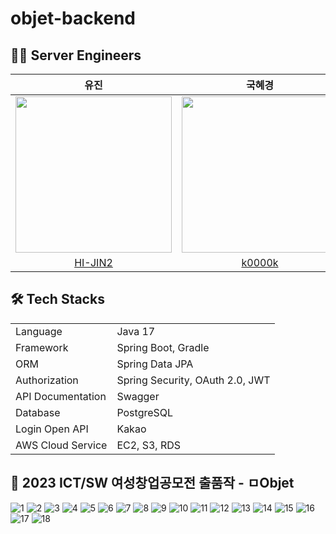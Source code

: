 # objet-backend



## 👩‍💻 Server Engineers
| 유진 | 국혜경 |
|:--------:|:-------:| 
|<img width="250" src="https://github.com/objet-team/objet-backend/assets/94737714/7a0a7377-9533-43da-814b-3118cbe47a40">| <img width="250" src = "https://github.com/objet-team/objet-backend/assets/94737714/b7fc017c-7c90-4056-b9dd-049b7f994322"> |
| [HI-JIN2](https://github.com/HI-JIN2) | [k0000k](https://github.com/k0000k)  |


## 🛠 Tech Stacks
<table>
	<tr><td>Language</td><td>Java 17</td></tr>
	<tr><td>Framework</td><td>Spring Boot, Gradle</td></tr>
	<tr><td>ORM</td><td>Spring Data JPA</td></tr>
	<tr><td>Authorization</td><td>Spring Security, OAuth 2.0, JWT</td></tr>
	<tr><td>API Documentation</td><td>Swagger</td></tr>
	<tr><td>Database</td><td>PostgreSQL</td></tr>
	<tr><td>Login Open API</td><td>Kakao</td></tr>
	<tr><td>AWS Cloud Service</td><td>EC2, S3, RDS</td></tr>
</table>


## 🎨 2023 ICT/SW 여성창업공모전 출품작 - ㅁObjet
![1](https://github.com/objet-team/.github/assets/85864699/3dfefb03-2078-480d-ae84-4e82b2000697)
![2](https://github.com/objet-team/.github/assets/85864699/df18802c-5545-45c2-9b26-7d47757f2a23)
![3](https://github.com/objet-team/.github/assets/85864699/12443a29-7c66-4120-b02a-38664fc59cbf)
![4](https://github.com/objet-team/.github/assets/85864699/e4af6832-18ae-4fba-b42d-3689de9bcbdb)
![5](https://github.com/objet-team/.github/assets/85864699/ecac01d0-1768-456f-854b-2996a841f537)
![6](https://github.com/objet-team/.github/assets/85864699/eab3f686-ff1d-49c1-9c01-91fd75c0a9c8)
![7](https://github.com/objet-team/.github/assets/85864699/f4ecc35d-6d52-4cae-9670-f116f4a98a35)
![8](https://github.com/objet-team/.github/assets/85864699/812d1539-a54f-4ad8-8af6-52f94057dd58)
![9](https://github.com/objet-team/.github/assets/85864699/db61530f-dd8f-4f98-9fe8-840f3fb96d37)
![10](https://github.com/objet-team/.github/assets/85864699/bd33a662-e59f-4efa-8cbe-1e6178ed103a)
![11](https://github.com/objet-team/.github/assets/85864699/c7dc6ff2-4612-403a-b42c-76e5eadc9fcc)
![12](https://github.com/objet-team/.github/assets/85864699/08630eb3-00ac-4c56-b8a5-1255388be5e3)
![13](https://github.com/objet-team/.github/assets/85864699/fe9666ad-12e1-4896-b6f5-c4ab5c67a571)
![14](https://github.com/objet-team/.github/assets/85864699/d714a845-9263-49be-b959-ca549dfa8ba9)
![15](https://github.com/objet-team/.github/assets/85864699/b3d9af24-0b81-4240-8f6b-c50cf7172a75)
![16](https://github.com/objet-team/.github/assets/85864699/c434f206-65db-489f-a6fe-69d81ecd1ef9)
![17](https://github.com/objet-team/.github/assets/85864699/78f6254c-77df-4731-94de-ed357fe1b6ca)
![18](https://github.com/objet-team/.github/assets/85864699/df18a5b1-9b45-4f79-bddc-0a4508858e65)
